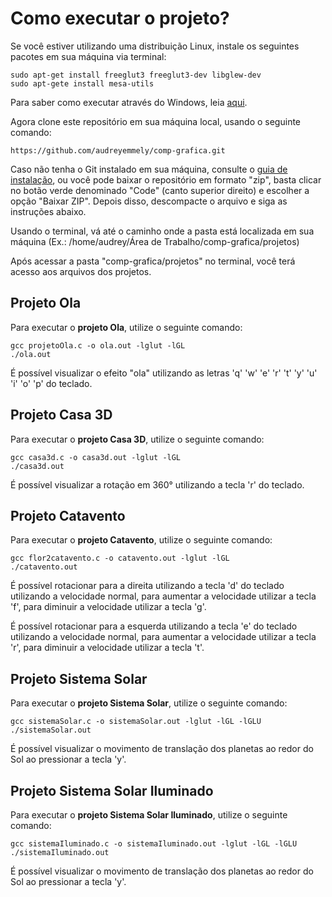 # Como executar o projeto? 

Se você estiver utilizando uma distribuição Linux, instale os seguintes pacotes em sua máquina via terminal:
```
sudo apt-get install freeglut3 freeglut3-dev libglew-dev
sudo apt-gete install mesa-utils
```
Para saber como executar através do Windows, leia [aqui](https://github.com/valeriojr/monitoria-cg/blob/master/material/book.pdf).

Agora clone este repositório em sua máquina local, usando o seguinte comando:
```
https://github.com/audreyemmely/comp-grafica.git
```
Caso não tenha o Git instalado em sua máquina, consulte o [guia de instalação](https://git-scm.com/book/pt-br/v2/Come%C3%A7ando-Instalando-o-Git), ou você pode baixar o repositório em formato "zip", basta clicar no botão verde denominado "Code" (canto superior direito) e escolher a opção "Baixar ZIP". 
Depois disso, descompacte o arquivo e siga as instruções abaixo.

Usando o terminal, vá até o caminho onde a pasta está localizada em sua máquina (Ex.: /home/audrey/Área de Trabalho/comp-grafica/projetos)

Após acessar a pasta "comp-grafica/projetos" no terminal, você terá acesso aos arquivos dos projetos.

## Projeto Ola
Para executar o **projeto Ola**, utilize o seguinte comando: 
```
gcc projetoOla.c -o ola.out -lglut -lGL
./ola.out
```
É possível visualizar o efeito "ola" utilizando as letras 'q' 'w' 'e' 'r' 't' 'y' 'u' 'i' 'o' 'p' do teclado.

## Projeto Casa 3D
Para executar o **projeto Casa 3D**, utilize o seguinte comando: 
```
gcc casa3d.c -o casa3d.out -lglut -lGL
./casa3d.out
```
É possível visualizar a rotação em 360° utilizando a tecla 'r' do teclado.

## Projeto Catavento
Para executar o **projeto Catavento**, utilize o seguinte comando: 
```
gcc flor2catavento.c -o catavento.out -lglut -lGL
./catavento.out
```
É possível rotacionar para a direita utilizando a tecla 'd' do teclado utilizando a velocidade normal, para aumentar a velocidade utilizar a tecla 'f', para diminuir a velocidade utilizar a tecla 'g'. 

É possível rotacionar para a esquerda utilizando a tecla 'e' do teclado utilizando a velocidade normal, para aumentar a velocidade utilizar a tecla 'r', para diminuir a velocidade utilizar a tecla 't'. 

## Projeto Sistema Solar 
Para executar o **projeto Sistema Solar**, utilize o seguinte comando: 
```
gcc sistemaSolar.c -o sistemaSolar.out -lglut -lGL -lGLU
./sistemaSolar.out
```
É possível visualizar o movimento de translação dos planetas ao redor do Sol ao pressionar a tecla 'y'.

## Projeto Sistema Solar Iluminado
Para executar o **projeto Sistema Solar Iluminado**, utilize o seguinte comando: 
```
gcc sistemaIluminado.c -o sistemaIluminado.out -lglut -lGL -lGLU
./sistemaIluminado.out
```
É possível visualizar o movimento de translação dos planetas ao redor do Sol ao pressionar a tecla 'y'.
